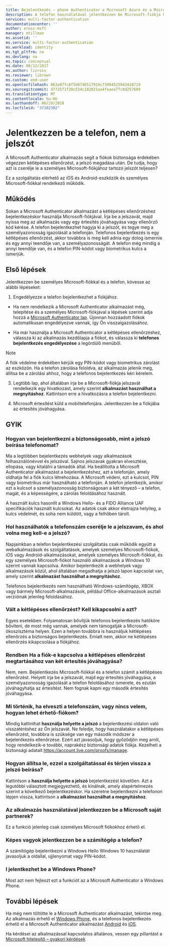 ```yaml
---
title: Bejelentkezés – phone Authenticator a Microsoft Azure és a Microsoft-fiókok |} Microsoft Docs
description: A telefon használatával jelentkezzen be Microsoft-fiókja helyett adja meg a jelszót. Ebben a cikkben megválaszolunk – gyakori kérdések a szolgáltatásról.
services: multi-factor-authentication
documentationcenter: ''
author: eross-msft
manager: mtillman
ms.assetid: ''
ms.service: multi-factor-authentication
ms.workload: identity
ms.tgt_pltfrm: na
ms.devlang: na
ms.topic: conceptual
ms.date: 08/12/2017
ms.author: lizross
ms.reviewer: librown
ms.custom: end-user
ms.openlocfilehash: 063a97fc8f5b0746517919c73094525942418719
ms.sourcegitcommit: d7725f1f20c534c102021aa4feaea7fc0d257609
ms.translationtype: MT
ms.contentlocale: hu-HU
ms.lasthandoff: 06/29/2018
ms.locfileid: "37102302"
---
```

# <a name="sign-in-with-your-phone-not-your-password"></a>Jelentkezzen be a telefon, nem a jelszót

A Microsoft Authenticator alkalmazás segít a fiókok biztonsága érdekében végezzen kétlépéses ellenőrzést, a jelszó megadása után. De tudja, hogy azt is cserélje le a személyes Microsoft-fiókjához tartozó jelszót teljesen?

Ez a szolgáltatás elérhető az iOS és Android-eszközök és személyes Microsoft-fiókkal rendelkező működik.

## <a name="how-it-works"></a>Működés

Sokan a Microsoft Authenticator alkalmazást a kétlépéses ellenőrzéshez bejelentkezéskor használja Microsoft-fiókjával. Írja be a jelszavát, majd nyissa meg az alkalmazás vagy egy értesítés jóváhagyása vagy ellenőrző kód kérése. A telefon bejelentkezhet hagyja ki a jelszót, és tegye meg a személyazonosság igazolását a telefonján. Telefonos bejelentkezés is egy kétlépéses ellenőrzést, akkor továbbra is meg kell adnia egy dolog ismernie és egy annyi teendője van, a személyazonosságát. A telefon még mindig a annyi teendője van, és a telefon PIN-kódot vagy biometrikus kulcs a ismerjük.

## <a name="how-to-get-started"></a>Első lépések

Jelentkezzen be személyes Microsoft-fiókkal és a telefon, kövesse az alábbi lépéseket:

1. Engedélyezze a telefon bejelentkezhet a fiókjához.

  - Ha nem rendelkezik a Microsoft Authenticator alkalmazást még, telepítése és a személyes Microsoft-fiókjával a lépések szerint adja hozzá a [Microsoft Authenticator lap](../../../../multi-factor-authentication/end-user/microsoft-authenticator-app-how-to.md). Újonnan hozzáadott fiókok automatikusan engedélyezve vannak, így Ön visszaigazolásához.

  - Ha már használja a Microsoft Authenticator a kétlépéses ellenőrzéshez, válassza ki az alkalmazás kezdőlapja a fiókot, és válassza ki **telefonos bejelentkezés engedélyezése** a legördülő menüből.

  >[!NOTE]
  >A fiók védelme érdekében kérjük egy PIN-kódot vagy biometrikus zárolást az eszközön. Ha a telefon zárolása feloldva, az alkalmazás jelenik meg, állítsa be a zárolási ahhoz, hogy a telefonos bejelentkezés kéri kérelem.

3. Legtöbb lap, ahol általában írja be a Microsoft-fiókja jelszavát rendelkezik egy hivatkozást, amely szerint **alkalmazást használhat a megnyitáshoz**. Kattintson erre a hivatkozásra a telefon bejelentkezni.

4. Microsoft értesítést küld a mobiltelefonjára. Jelentkezzen be a fiókjába az értesítés jóváhagyása.   

## <a name="faq"></a>GYIK

### <a name="how-is-signing-in-with-my-phone-more-secure-than-typing-a-password"></a>Hogyan van bejelentkezni a biztonságosabb, mint a jelszó beírása telefonomat?  

Ma a legtöbben bejelentkezés webhelyek vagy alkalmazások felhasználónévvel és jelszóval.  Sajnos jelszavak gyakran elvesztése, ellopása, vagy kitalálni a támadók által. Ha beállította a Microsoft Authenticator alkalmazást a bejelentkezéshez, azt a telefonján, amely oldhatja fel a fiók kulcs létrehozása. A Microsoft védeni, ezt a kulcsot, PIN vagy biometrikus már használható a telefonján.  A telefon jelentkezik, amikor ezt a kulcsot a személyazonosság biztonságosan a két tényező – a telefon, magát, és a képességére, a zárolás feloldásához használt. 

A használt kulcs hasonlít a Windows Hello- és a FIDO Alliance UAF specifikációk használt kulcsokat. Az adatok csak akkor életrajza helyileg, a kulcs védelmét, és soha nem küldött, vagy a felhőben tárolt. 
 
### <a name="where-can-i-use-my-phone-to-replace-my-password-and-where-would-i-still-need-the-password"></a>Hol használhatók a telefonszám cserélje le a jelszavam, és ahol volna meg kell-e a jelszó?  

Napjainkban a telefon bejelentkezési szolgáltatás csak működik együtt a webalkalmazások és szolgáltatások, amelyek személyes Microsoft-fiókok, iOS vagy Android-alkalmazásokat, amelyek személyes Microsoft-fiókkal, és egy személyes Microsoft-fiókot használó alkalmazások a Windows 10 szerint vannak kapcsolva. Amikor bejelentkezik a webhelyek vagy alkalmazások közül, ahol általában megadhatja a jelszó lapon kapcsolat van, amely szerint **alkalmazást használhat a megnyitáshoz**. 

Telefonos bejelentkezés nem használható Windows-számítógép, XBOX vagy bármely Microsoft-alkalmazások, például Office-alkalmazások asztali verzióinak jelenleg feloldásához.
 
### <a name="does-this-replace-two-step-verification-should-i-turn-it-off"></a>Vált a kétlépéses ellenőrzést? Kell kikapcsolni a azt?   

Egyes esetekben. Folyamatosan bővítjük telefonos bejelentkezés hatóköre bővíteni, de most még vannak, amelyek nem támogatják a Microsoft-ökoszisztéma helyen. Ezen a helyen továbbra is használjuk kétlépéses ellenőrzés a biztonságos bejelentkezés. Emiatt nem, akkor ne kétlépéses ellenőrzés kikapcsolása a fiókjához.
 
### <a name="okay-if-i-keep-two-step-verification-turned-on-for-my-account-do-i-have-to-approve-two-notifications"></a>Rendben Ha a fiók-e kapcsolva a kétlépéses ellenőrzést megtartásához van két értesítés jóváhagyása?

Nem, nem. Bejelentkezés Microsoft-fiókkal és a telefon számít a kétlépéses ellenőrzést. Helyett írja be a jelszavát, majd egy értesítés jóváhagyása, a személyazonosság igazolását a telefon feloldásához ismerete, és ezután jóváhagyhatja az értesítést. Nem fognak kapni egy második értesítés jóváhagyása.

### <a name="what-if-i-lose-my-phone-or-dont-have-it-with-me-how-can-i-access-my-account"></a>Mi történik, ha elveszti a telefonszám, vagy nincs velem, hogyan lehet érhető-fiókom?  

Mindig kattinthat **használja helyette a jelszó** a bejelentkezési oldalon való visszatéréshez az Ön jelszavát. Ne feledje, hogy használatakor a kétlépéses ellenőrzést, továbbra is szüksége van egy második módszer a bejelentkezés ellenőrzése. Ezért azt javasoljuk, hogy győződjön meg arról, hogy rendelkezik-e további, naprakész biztonsági adatok fiókja. Kezelheti a biztonsági adatait https://account.live.com/proofs/manage.
 
### <a name="how-do-i-stop-using-this-feature-and-go-back-to-entering-my-password"></a>Hogyan állítsa le, ezzel a szolgáltatással és térjen vissza a jelszó beírása?

Kattintson a **használja helyette a jelszó** bejelentkezést követően. Azt a legutóbbi választott megjegyezhető, és kínálnak, amely alapértelmezés szerint a következő bejelentkezéskor. Ha szeretne bejelentkezni a telefonon lépjen vissza, kattintson a **alkalmazást használhat a megnyitáshoz**. 
 
### <a name="can-i-use-the-app-to-sign-in-to-all-my-accounts-with-microsoft"></a>Az alkalmazás használatával jelentkezzen be a Microsoft saját partnerek?   
Ez a funkció jelenleg csak személyes Microsoft fiókokhoz érhető el. 
 
### <a name="can-i-sign-into-my-pc-with-my-phone"></a>Képes vagyok jelentkezzen be a számítógép a telefon?  
A számítógép bejelentkezni a Windows Hello Windows 10 használatát javasoljuk a oldallal, ujjlenyomat vagy PIN-kódot.   
 
### <a name="can-i-sign-in-with-my-windows-phone"></a>I jelentkezhet be a Windows Phone?  
Most azt nem fejleszt ezt a funkciót az a Microsoft Authenticator a Windows Phone. 

## <a name="next-steps"></a>További lépések
Ha még nem töltötte le a Microsoft Authenticator alkalmazást, tekintse meg. Az alkalmazás érhető el [Windows Phone](http://go.microsoft.com/fwlink/?Linkid=825071), és a telefonos bejelentkezés érhető el a Microsoft Authenticator alkalmazást [Android](http://go.microsoft.com/fwlink/?Linkid=825072) és [iOS](http://go.microsoft.com/fwlink/?Linkid=825073).

Ha kérdései az alkalmazással kapcsolatos általános, vessen egy pillantást a [Microsoft hitelesítő – gyakori kérdések](../../../../multi-factor-authentication/end-user/microsoft-authenticator-app-faq.md)
